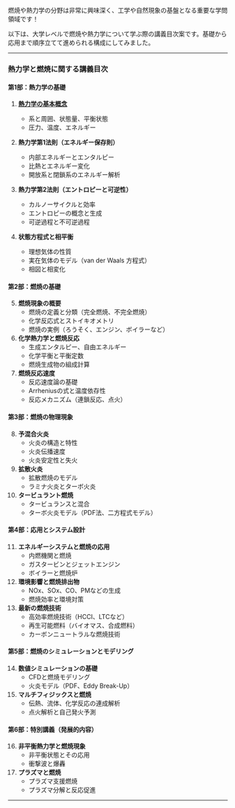 燃焼や熱力学の分野は非常に興味深く、工学や自然現象の基盤となる重要な学問領域です！

以下は、大学レベルで燃焼や熱力学について学ぶ際の講義目次案です。基礎から応用まで順序立てて進められる構成にしてみました。

---

### **熱力学と燃焼に関する講義目次**

#### **第1部：熱力学の基礎**
1. [**熱力学の基本概念**](第1部：熱力学の基礎/1_熱力学の基本概念/1_.md)
   - 系と周囲、状態量、平衡状態
   - 圧力、温度、エネルギー

2. **熱力学第1法則（エネルギー保存則）**
   - 内部エネルギーとエンタルピー
   - 比熱とエネルギー変化
   - 開放系と閉鎖系のエネルギー解析
3. **熱力学第2法則（エントロピーと可逆性）**
   - カルノーサイクルと効率
   - エントロピーの概念と生成
   - 可逆過程と不可逆過程
4. **状態方程式と相平衡**
   - 理想気体の性質
   - 実在気体のモデル（van der Waals 方程式）
   - 相図と相変化

#### **第2部：燃焼の基礎**
5. **燃焼現象の概要**
   - 燃焼の定義と分類（完全燃焼、不完全燃焼）
   - 化学反応式とストイキオメトリ
   - 燃焼の実例（ろうそく、エンジン、ボイラーなど）
6. **化学熱力学と燃焼反応**
   - 生成エンタルピー、自由エネルギー
   - 化学平衡と平衡定数
   - 燃焼生成物の組成計算
7. **燃焼反応速度**
   - 反応速度論の基礎
   - Arrheniusの式と温度依存性
   - 反応メカニズム（連鎖反応、点火）

#### **第3部：燃焼の物理現象**
8. **予混合火炎**
   - 火炎の構造と特性
   - 火炎伝播速度
   - 火炎安定性と失火
9. **拡散火炎**
   - 拡散燃焼のモデル
   - ラミナ火炎とターボ火炎
10. **タービュラント燃焼**
    - タービュランスと混合
    - ターボ火炎モデル（PDF法、二方程式モデル）

#### **第4部：応用とシステム設計**
11. **エネルギーシステムと燃焼の応用**
    - 内燃機関と燃焼
    - ガスタービンとジェットエンジン
    - ボイラーと燃焼炉
12. **環境影響と燃焼排出物**
    - NOx、SOx、CO、PMなどの生成
    - 燃焼効率と環境対策
13. **最新の燃焼技術**
    - 高効率燃焼技術（HCCI、LTCなど）
    - 再生可能燃料（バイオマス、合成燃料）
    - カーボンニュートラルな燃焼技術

#### **第5部：燃焼のシミュレーションとモデリング**
14. **数値シミュレーションの基礎**
    - CFDと燃焼モデリング
    - 火炎モデル（PDF、Eddy Break-Up）
15. **マルチフィジックスと燃焼**
    - 伝熱、流体、化学反応の連成解析
    - 点火解析と自己発火予測

#### **第6部：特別講義（発展的内容）**
16. **非平衡熱力学と燃焼現象**
    - 非平衡状態とその応用
    - 衝撃波と爆轟
17. **プラズマと燃焼**
    - プラズマ支援燃焼
    - プラズマ分解と反応促進

---

